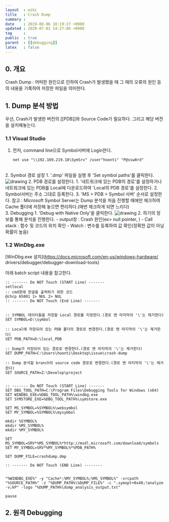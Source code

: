 ```yaml
---
layout  : wiki
title   : Crash Dump
summary : 
date    : 2019-08-06 10:19:27 +0900
updated : 2020-07-01 14:27:06 +0900
tag     : 
public  : true
parent  : [[debugging]]
latex   : false
---
```


## 0. 개요
Crash Dump : 어떠한 원인으로 인하여 Crash가 발생했을 때 그 때의 오류의 원인 등의 내용을 기록하여 저장한 파일을 의미한다.

## 1. Dump 분석 방법
우선, Crash가 발생한 버전의 [[PDB]]와 Source Code가 필요하다. 그리고 해당 버전을 설치해놓는다.

### 1.1 Visual Studio
1. 먼저, command line으로 Symbol서버에 Login한다.
   
	```
	net use "\\192.169.219.18\SymSrv" /user"hoonti" "P@ssw0rd"
	```
<br>
2. Symbol 경로 설정
	1. '.dmp' 파일을 실행 후 'Set symbol paths'를 클릭한다.  
<img src="https://gitlab.com/hoonti06/hoonti06.gitlab.io/uploads/dcf0b827d3e10e608d60e54ab1224176/image.png" alt="drawing" style="max-width: 100%; height: auto;">
	2. PDB 경로를 설정한다.
		1. '네트워크에 있는 PDB의 경로'를 설정하거나 네트워크에 있는 PDB를 Local에 다운로드하여 'Local의 PDB 경로'를 설정한다.
		2. Symbol서버는 주소 그대로 등록한다.
		3. 'MS > PDB > Symbol 서버' 순서로 설정한다.
			참고 : Microsoft Symbol Server는 Dump 분석을 처음 진행할 때에만 체크하여 Cache 폴더에 저장해 놓으면 편리하다.(매번 체크하게 되면 느리다)  
<br>
3. Debugging
	1. 'Debug with Native Only'을 클릭한다.  
<img src="https://gitlab.com/hoonti06/hoonti06.gitlab.io/uploads/376179ee0c03fdf5fd033f05a05ad328/image.png" alt="drawing" style="max-width: 100%; height: auto;">
	2. 하기의 정보를 통해 분석을 진행한다.
		- output창 : Crash 원인(ex> null pointer, )
		- Call stack : 함수 및 코드의 위치 확인
		- Watch : 변수를 등록하여 값 확인(정확한 값이 아닐 확률이 높음)  
<br>

### 1.2 WinDbg.exe

[WinDbg.exe 설치](https://docs.microsoft.com/en-us/windows-hardware/
drivers/debugger/debugger-download-tools)

아래 batch script 내용을 참고한다.  
```
:: ------- Do NOT Touch (START Line) -------
setlocal
:: cmd창에 한글을 출력하기 위한 코드
@chcp 65001 1> NUL 2> NUL
:: ------- Do NOT Touch (End Line) -------


:: SYMBOL 데이터들을 저장할 Local 경로를 지정한다.(경로 맨 마지막의 '\'는 제거한다)
SET SYMBOL=D:\symbol

:: Local에 저장되어 있는 PDB 폴더의 경로로 변경한다.(경로 맨 마지막의 '\'는 제거한다)
SET PDB_PATH=D:\local_PDB

:: Dump가 저장되어 있는 경로로 변경한다.(경로 맨 마지막의 '\'는 제거한다)
SET DUMP_PATH=C:\Users\hoonti\Desktop\issue\crash-dump

:: Dump 분석할 branch의 source code 경로로 변경한다.(경로 맨 마지막의 '\'는 제거한다)
SET SOURCE_PATH=Z:\Develop\project


:: ------- Do NOT Touch (START Line) -------
SET DBG_TOOL_PATH=C:\Program Files\Debugging Tools for Windows (x64)
SET WINDBG_EXE=%DBG_TOOL_PATH%\windbg.exe
SET SYMSTORE_EXE=%DBG_TOOL_PATH%\symstore.exe

SET MS_SYMBOL=%SYMBOL%\websymbol
SET MY_SYMBOL=%SYMBOL%\mysymbol

mkdir %SYMBOL%
mkdir %MS_SYMBOL%
mkdir %MY_SYMBOL%

SET MS_SYMBOL=SRV*%MS_SYMBOL%*http://msdl.microsoft.com/download/symbols
SET MY_SYMBOL=SRV*%MY_SYMBOL%*%PDB_PATH%

SET DUMP_FILE=crashdump.dmp

:: ------- Do NOT Touch (END Line) --------


"%WINDBG_EXE%" -y "Cache*;%MY_SYMBOL%;%MS_SYMBOL%" -srcpath "%SOURCE_PATH%" -z "%DUMP_PATH%\%DUMP_FILE%" -c ".symopt+0x40;!analyze -v;kP" -logo "%DUMP_PATH%\dump_analysis_output.txt"

pause
```




## 2. 원격 Debugging

